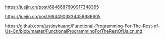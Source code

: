 https://juejin.cn/post/6846687600917348365

https://juejin.cn/post/6844903834456686605

https://github.com/justinyhuang/Functional-Programming-For-The-Rest-of-Us-Cn/blob/master/FunctionalProgrammingForTheRestOfUs.cn.md